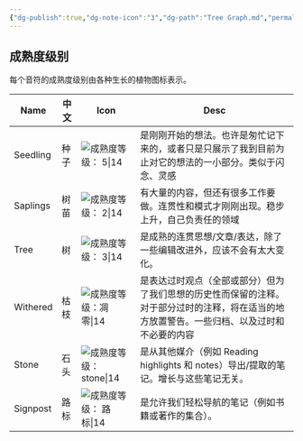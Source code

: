 ```yaml
---
{"dg-publish":true,"dg-note-icon":"3","dg-path":"Tree Graph.md","permalink":"/Tree Graph/","dgPassFrontmatter":true,"noteIcon":"3","created":"2024-10-26T20:16:55.000+08:00","updated":"2024-10-28T14:23:42.541+08:00"}
---
```


## 成熟度级别

每个音符的成熟度级别由各种生长的植物图标表示。

| Name     | 中文  | Icon                                                          | Desc                                                                   |
| -------- | --- | ------------------------------------------------------------- | ---------------------------------------------------------------------- |
| Seedling | 种子  | ![成熟度等级： 5\|14](https://hermitage.utsob.me/img/tree-1.svg)    | 是刚刚开始的想法。也许是匆忙记下来的，或者只是只展示了我到目前为止对它的想法的一小部分。类似于闪念、灵感                   |
| Saplings | 树苗  | ![成熟度等级： 2\|14](https://hermitage.utsob.me/img/tree-2.svg)    | 有大量的内容，但还有很多工作要做。连贯性和模式才刚刚出现。稳步上升，自己负责任的领域                             |
| Tree     | 树   | ![成熟度等级： 3\|14](https://hermitage.utsob.me/img/tree-3.svg)    | 是成熟的连贯思想/文章/表达，除了一些编辑改进外，应该不会有太大变化。                                    |
| Withered | 枯枝  | ![成熟度等级：凋零\|14](https://hermitage.utsob.me/img/withered.svg)  | 是表达过时观点（全部或部分）但为了我们思想的历史性而保留的注释。对于部分过时的注释，将在适当的地方放置警告。一些归档、以及过时和不必要的内容 |
| Stone    | 石头  | ![成熟度等级：stone\|14](https://hermitage.utsob.me/img/stone.svg)  | 是从其他媒介（例如 Reading highlights 和 notes）导出/提取的笔记。增长与这些笔记无关。               |
| Signpost | 路标  | ![成熟度等级： 路标\|14](https://hermitage.utsob.me/img/signpost.svg) | 是允许我们轻松导航的笔记（例如书籍或著作的集合）。                                              |
